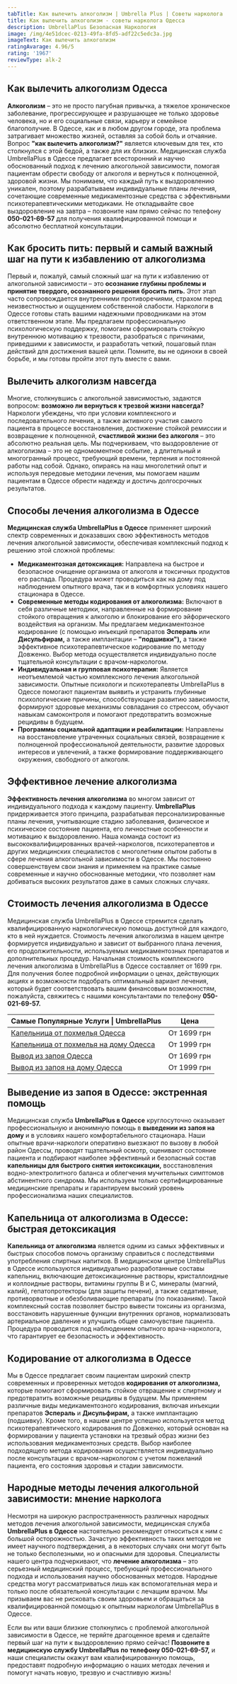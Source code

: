 ```yaml
---
tabTitle: Как вылечить алкоголизм | Umbrella Plus | Советы нарколога
title: Как вылечить алкоголизм - советы нарколога Одесса
description: UmbrellaPlus Безопасная Наркология
image: /img/4e51dcec-0213-49fa-8fd5-adf22c5edc3a.jpg
imageText: Как вылечить алкоголизм
ratingAvarage: 4.96/5
rating: '1967'
reviewType: alk-2
---
```


## Как вылечить алкоголизм Одесса

**Алкоголизм** – это не просто пагубная привычка, а тяжелое хроническое заболевание, прогрессирующее и разрушающее не только здоровье человека, но и его социальные связи, карьеру и семейное благополучие. В Одессе, как и в любом другом городе, эта проблема затрагивает множество жизней, оставляя за собой боль и отчаяние. Вопрос **"как вылечить алкоголизм?"** является ключевым для тех, кто столкнулся с этой бедой, а также для их близких. Медицинская служба UmbrellaPlus в Одессе предлагает всесторонний и научно обоснованный подход к лечению алкогольной зависимости, помогая пациентам обрести свободу от алкоголя и вернуться к полноценной, здоровой жизни. Мы понимаем, что каждый путь к выздоровлению уникален, поэтому разрабатываем индивидуальные планы лечения, сочетающие современные медикаментозные средства с эффективными психотерапевтическими методиками. Не откладывайте свое выздоровление на завтра – позвоните нам прямо сейчас по телефону **050-021-69-57** для получения квалифицированной помощи и абсолютно бесплатной консультации.

## Как бросить пить: первый и самый важный шаг на пути к избавлению от алкоголизма

Первый и, пожалуй, самый сложный шаг на пути к избавлению от алкогольной зависимости – это **осознание глубины проблемы и принятие твердого, осознанного решения бросить пить.** Этот этап часто сопровождается внутренними противоречиями, страхом перед неизвестностью и ощущением собственной слабости. Наркологи в Одессе готовы стать вашими надежными проводниками на этом ответственном этапе. Мы предлагаем профессиональную психологическую поддержку, помогаем сформировать стойкую внутреннюю мотивацию к трезвости, разобраться с причинами, приведшими к зависимости, и разработать четкий, пошаговый план действий для достижения вашей цели. Помните, вы не одиноки в своей борьбе, и мы готовы пройти этот путь вместе с вами.

## Вылечить алкоголизм навсегда

Многие, столкнувшись с алкогольной зависимостью, задаются вопросом: **возможно ли вернуться к трезвой жизни навсегда?** Наркологи убеждены, что при условии комплексного и последовательного лечения, а также активного участия самого пациента в процессе восстановления, достижение стойкой ремиссии и возвращение к полноценной, **счастливой жизни без алкоголя** – это абсолютно реальная цель. Мы подчеркиваем, что выздоровление от алкоголизма – это не одномоментное событие, а длительный и многогранный процесс, требующий времени, терпения и постоянной работы над собой. Однако, опираясь на наш многолетний опыт и используя передовые методики лечения, мы помогаем нашим пациентам в Одессе обрести надежду и достичь долгосрочных результатов.

## Способы лечения алкоголизма в Одессе

**Медицинская служба UmbrellaPlus в Одессе** применяет широкий спектр современных и доказавших свою эффективность методов лечения алкогольной зависимости, обеспечивая комплексный подход к решению этой сложной проблемы:

* **Медикаментозная детоксикация:** Направлена на быстрое и безопасное очищение организма от алкоголя и токсичных продуктов его распада. Процедура может проводиться как на дому под наблюдением опытного врача, так и в комфортных условиях нашего стационара в Одессе.
* **Современные методы кодирования от алкоголизма:** Включают в себя различные методики, направленные на формирование стойкого отвращения к алкоголю и блокирование его эйфорического воздействия на организм. Мы предлагаем медикаментозное кодирование (с помощью инъекций препаратов **Эспераль** или **Дисульфирам,** а также имплантации – **"подшивки"),** а также эффективное психотерапевтическое кодирование по методу Довженко. Выбор метода осуществляется индивидуально после тщательной консультации с врачом-наркологом.
* **Индивидуальная и групповая психотерапия:** Является неотъемлемой частью комплексного лечения алкогольной зависимости. Опытные психологи и психотерапевты UmbrellaPlus в Одессе помогают пациентам выявить и устранить глубинные психологические причины, способствующие развитию зависимости, формируют здоровые механизмы совладания со стрессом, обучают навыкам самоконтроля и помогают предотвратить возможные рецидивы в будущем.
* **Программы социальной адаптации и реабилитации:** Направлены на восстановление утраченных социальных связей, возвращение к полноценной профессиональной деятельности, развитие здоровых интересов и увлечений, а также формирование поддерживающего окружения, свободного от алкоголя.

## Эффективное лечение алкоголизма

**Эффективность лечения алкоголизма** во многом зависит от индивидуального подхода к каждому пациенту. **UmbrellaPlus** придерживается этого принципа, разрабатывая персонализированные планы лечения, учитывающие стадию заболевания, физическое и психическое состояние пациента, его личностные особенности и мотивацию к выздоровлению. Наша команда состоит из высококвалифицированных врачей-наркологов, психотерапевтов и других медицинских специалистов с многолетним опытом работы в сфере лечения алкогольной зависимости в Одессе. Мы постоянно совершенствуем свои знания и применяем на практике самые современные и научно обоснованные методики, что позволяет нам добиваться высоких результатов даже в самых сложных случаях.

## Стоимость лечения алкоголизма в Одессе

Медицинская служба UmbrellaPlus в Одессе стремится сделать квалифицированную наркологическую помощь доступной для каждого, кто в ней нуждается. Стоимость лечения алкоголизма в нашем центре формируется индивидуально и зависит от выбранного плана лечения, его продолжительности, используемых медикаментозных препаратов и дополнительных процедур. Начальная стоимость комплексного лечения алкоголизма в UmbrellaPlus в Одессе составляет от 1699 грн. Для получения более подробной информации о ценах, действующих акциях и возможности подобрать оптимальный вариант лечения, который будет соответствовать вашим финансовым возможностям, пожалуйста, свяжитесь с нашими консультантами по телефону **050-021-69-57.**

| Самые Популярные Услуги \| UmbrellaPlus                                                                    | Цена        |
| ---------------------------------------------------------------------------------------------------------- | ----------- |
| [Капельница от похмелья Одесса](https://umbrella-plus.com.ua/kapelnica-ot-alkogolia-od/)                   | От 1699 грн |
| [Капельница от похмелья на дому Одесса](https://umbrella-plus.com.ua/kapelnica-ot-alkogolizma-na-domy-od/) | От 1999 грн |
| [Вывод из запоя Одесса](https://umbrella-plus.com.ua/vivod-iz-zapoia-od/)                                  | От 1699 грн |
| [Вывод из запоя на дому Одесса](https://umbrella-plus.com.ua/vivod-iz-zapoia-na-domy-od/)                  | От 1999 грн |

## Выведение из запоя в Одессе: экстренная помощь

Медицинская служба **UmbrellaPlus в Одессе** круглосуточно оказывает профессиональную и анонимную помощь в **выведении из запоя на дому** и в условиях нашего комфортабельного стационара. Наши опытные врачи-наркологи оперативно выезжают по вызову в любой район Одессы, проводят тщательный осмотр, оценивают состояние пациента и подбирают наиболее эффективный и безопасный состав **капельницы для быстрого снятия интоксикации,** восстановления водно-электролитного баланса и облегчения мучительных симптомов абстинентного синдрома. Мы используем только сертифицированные медицинские препараты и гарантируем высокий уровень профессионализма наших специалистов.

## Капельница от алкоголизма в Одессе: быстрая детоксикация

**Капельница от алкоголизма** является одним из самых эффективных и быстрых способов помочь организму справиться с последствиями употребления спиртных напитков. В медицинском центре UmbrellaPlus в Одессе используются индивидуально разработанные составы капельниц, включающие детоксикационные растворы, кристаллоидные и коллоидные растворы, витамины группы В и С, минералы (магний, калий), гепатопротекторы (для защиты печени), а также седативные, противорвотные и обезболивающие препараты (по показаниям). Такой комплексный состав позволяет быстро вывести токсины из организма, восстановить нарушенные функции внутренних органов, нормализовать артериальное давление и улучшить общее самочувствие пациента. Процедура проводится под наблюдением опытного врача-нарколога, что гарантирует ее безопасность и эффективность.

## Кодирование от алкоголизма в Одессе

Мы в Одессе предлагает своим пациентам широкий спектр современных и проверенных методов **кодирования от алкоголизма,** которые помогают сформировать стойкое отвращение к спиртному и предотвратить возможные рецидивы в будущем. Мы применяем различные виды медикаментозного кодирования, включая инъекции препаратов **Эспераль** и **Дисульфирам,** а также имплантацию (подшивку). Кроме того, в нашем центре успешно используется метод психотерапевтического кодирования по Довженко, который основан на формировании у пациента установки на трезвый образ жизни без использования медикаментозных средств. Выбор наиболее подходящего метода кодирования осуществляется индивидуально после консультации с врачом-наркологом с учетом пожеланий пациента, его состояния здоровья и стадии зависимости.

## Народные методы лечения алкогольной зависимости: мнение нарколога

Несмотря на широкую распространенность различных народных методов лечения алкогольной зависимости, медицинская служба **UmbrellaPlus в Одессе** настоятельно рекомендует относиться к ним с большой осторожностью. Зачастую эффективность таких методов не имеет научного подтверждения, а в некоторых случаях они могут быть не только бесполезными, но и опасными для здоровья. Специалисты нашего центра подчеркивают, что **лечение алкоголизма** – это серьезный медицинский процесс, требующий профессионального подхода и использования научно обоснованных методов. Народные средства могут рассматриваться лишь как вспомогательная мера и только после обязательной консультации с лечащим врачом. Мы призываем вас не рисковать своим здоровьем и обращаться за квалифицированной помощью к опытным наркологам UmbrellaPlus в Одессе.

Если вы или ваши близкие столкнулись с проблемой алкогольной зависимости в Одессе, не теряйте драгоценное время и сделайте первый шаг на пути к выздоровлению прямо сейчас! **Позвоните в медицинскую службу UmbrellaPlus по телефону 050-021-69-57,** и наши специалисты окажут вам квалифицированную помощь, предоставят подробную информацию о наших методах лечения и помогут начать новую, трезвую и счастливую жизнь!
